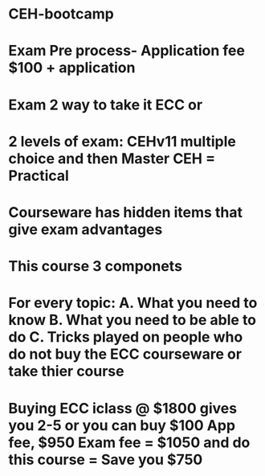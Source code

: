 # CEH-bootcamp
# Exam Pre process- Application fee $100 + application
# Exam 2 way to take it ECC or 
# 2 levels of exam: CEHv11 multiple choice and then Master CEH = Practical
# Courseware has hidden items that give exam advantages
# This course 3 componets
# For every topic: A. What you need to know B. What you need to be able to do C. Tricks played on people who do not buy the ECC courseware or take thier course
# Buying ECC iclass @ $1800 gives you 2-5 or you can buy $100 App fee, $950 Exam fee = $1050 and do this course = Save you $750
